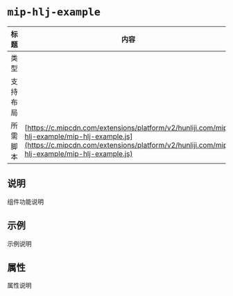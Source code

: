 # `mip-hlj-example`

标题|内容
----|----
类型|
支持布局|
所需脚本| [https://c.mipcdn.com/extensions/platform/v2/hunliji.com/mip-hlj-example/mip-hlj-example.js](https://c.mipcdn.com/extensions/platform/v2/hunliji.com/mip-hlj-example/mip-hlj-example.js)

## 说明

组件功能说明

## 示例

示例说明

## 属性

属性说明
